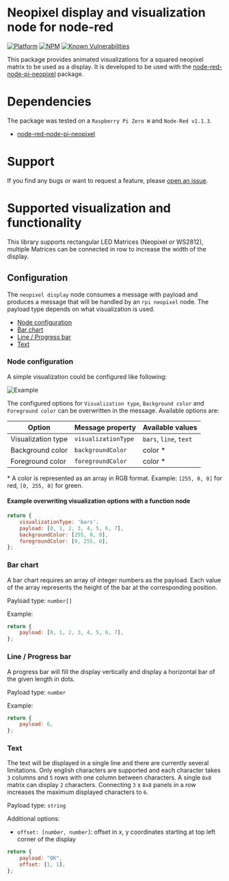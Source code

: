 # Neopixel display and visualization node for node-red

[![Platform](https://img.shields.io/badge/platform-Node--RED-red)](https://nodered.org)
[![NPM](https://img.shields.io/npm/v/node-red-contrib-neopixel-display?logo=npm)](https://www.npmjs.org/package/node-red-contrib-neopixel-display)
[![Known Vulnerabilities](https://snyk.io/test/npm/node-red-contrib-neopixel-display/badge.svg)](https://snyk.io/test/npm/node-red-contrib-neopixel-display)

This package provides animated visualizations for a squared neopixel matrix to be used as a display.
It is developed to be used with the [node-red-node-pi-neopixel](https://flows.nodered.org/node/node-red-node-pi-neopixel)
package.

# Dependencies
The package was tested on a `Raspberry Pi Zero W` and `Node-Red v1.1.3`.
- [node-red-node-pi-neopixel](https://flows.nodered.org/node/node-red-node-pi-neopixel)

# Support
If you find any bugs or want to request a feature, please [open an issue](https://github.com/dlavrenuek/node-red-contrib-neopixel-display/issues).

# Supported visualization and functionality
This library supports rectangular LED Matrices (Neopixel or WS2812), multiple Matrices can be connected in row
to increase the width of the display.

## Configuration

The `neopixel display` node consumes a message with payload and produces a message that will be handled by an
`rpi neopixel` node. The payload type depends on what visualization is used.

- [Node configuration](#node-configuration)
- [Bar chart](#bar-chart)
- [Line / Progress bar](#line--progress-bar)
- [Text](#text)

### Node configuration

A simple visualization could be configured like following:

![Example](https://github.com/dlavrenuek/node-red-contrib-neopixel-display/examples/node-basic.png "Example configuration")

The configured options for `Visualization type`, `Background color` and `Foreground color` can be overwritten in the
message. Available options are:

| Option   | Message property   | Available values   |
|---|---|---|
| Visualization type   | `visualizationType`   | `bars`, `line`, `text`  |
| Background color  | `backgroundColor`  | color *  |
| Foreground color  | `foregroundColor`  | color *  |

\* A color is represented as an array in RGB format. Example: `[255, 0, 0]` for red, `[0, 255, 0]` for green.

#### Example overwriting visualization options with a function node

```javascript
return {
    visualizationType: 'bars',
    payload: [0, 1, 2, 3, 4, 5, 6, 7],
    backgroundColor: [255, 0, 0],
    foregroundColor: [0, 255, 0],
};
```

### Bar chart

A bar chart requires an array of integer numbers as the payload. Each value of the array represents the height of
the bar at the corresponding position.

Payload type: `number[]`

Example:

```javascript
return {
    payload: [0, 1, 2, 3, 4, 5, 6, 7],
};
```

### Line / Progress bar

A progress bar will fill the display vertically and display a horizontal bar of the given length in dots.

Payload type: `number`

Example:

```javascript
return {
    payload: 6,
};
```

### Text

The text will be displayed in a single line and there are currently several limitations. Only english characters are
supported and each character takes `3` columns and `5` rows with one column between characters. A single `8x8` matrix can
display `2` characters. Connecting `3` x `8x8` panels in a row increases the maximum displayed characters to `6`.

Payload type: `string`

Additional options:
- `offset: [number, number]`: offset in x, y coordinates starting at top left corner of the display

```javascript
return {
    payload: "OK",
    offset: [1, 1],
};
```

